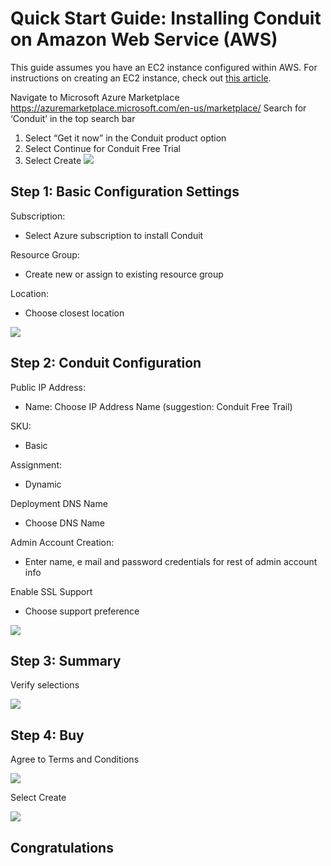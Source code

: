 # Quick Start Guide: Installing Conduit on Amazon Web Service (AWS)

This guide assumes you have an EC2 instance configured within AWS. For instructions on creating an EC2 instance, check out [this article](https://docs.aws.amazon.com/AWSEC2/latest/UserGuide/EC2_GetStarted.html).

Navigate to Microsoft Azure Marketplace https://azuremarketplace.microsoft.com/en-us/marketplace/
Search for ‘Conduit’ in the top search bar
1. Select “Get it now” in the Conduit product option
2. Select Continue for Conduit Free Trial
3. Select Create 
![](https://www.dropbox.com/s/v6kl7twgp55yvyx/Screenshot%202019-05-10%2015.20.06.png?raw=1)

## Step 1: Basic Configuration Settings

Subscription:
* Select Azure subscription to install Conduit 

Resource Group:
* Create new or assign to existing resource group 

Location:
* Choose closest location 

![](https://www.dropbox.com/s/7dm304gfphfnu3k/Screenshot%202019-05-10%2015.32.07.png?raw=1)

## Step 2: Conduit Configuration
Public IP Address:
* Name: Choose IP Address Name (suggestion: Conduit Free Trail)

SKU: 
* Basic

Assignment: 
* Dynamic

Deployment DNS Name
* Choose DNS Name

Admin Account Creation:
* Enter name, e mail and password credentials for rest of admin account info

Enable SSL Support
* Choose support preference


![](https://www.dropbox.com/s/6zrvjd36w4wlmrk/Screenshot%202019-05-10%2015.37.50.png?raw=1)

## Step 3: Summary
Verify selections

![](https://www.dropbox.com/s/u7h7row8lc3gim9/Screenshot%202019-05-10%2015.38.04.png?raw=1)

## Step 4: Buy
Agree to Terms and Conditions

![](https://www.dropbox.com/s/u7h7row8lc3gim9/Screenshot%202019-05-10%2015.38.04.png?raw=1)

Select Create

![](https://www.dropbox.com/s/a69qzx2iuzm25d4/Screenshot%202019-05-10%2015.39.00.png?raw=1)

## Congratulations
